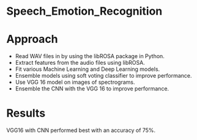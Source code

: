 # Speech_Emotion_Recognition

# Approach

* Read WAV files in by using the libROSA package in Python.
* Extract features from the audio files using libROSA. 
* Fit various Machine Learning and Deep Learning models.
* Ensemble models using soft voting classifier to improve performance.
* Use VGG 16 model on images of spectrograms.
* Ensemble the CNN with the VGG 16 to improve performance.

# Results

VGG16 with CNN performed best with an accuracy of 75%.

